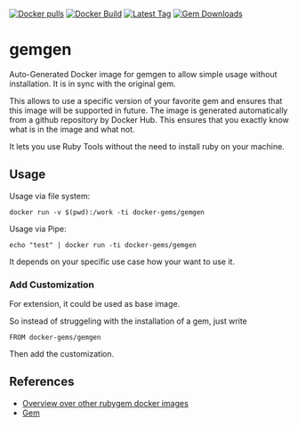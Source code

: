 [![Docker pulls](https://img.shields.io/docker/pulls/rubygem/gemgen.svg)](https://hub.docker.com/r/rubygem/gemgen/)
[![Docker Build](https://img.shields.io/docker/automated/rubygem/gemgen.svg)](https://hub.docker.com/r/rubygem/gemgen/)
[![Latest Tag](https://img.shields.io/github/tag/docker-rubygem/gemgen.svg)](https://hub.docker.com/r/rubygem/gemgen/)
[![Gem Downloads](https://img.shields.io/gem/dt/gemgen.svg)](https://rubygems.org/gems/gemgen/)
# gemgen

Auto-Generated Docker image for gemgen to allow simple usage without installation.
It is in sync with the original gem.

This allows to use a specific version of your favorite gem and ensures that this image will be supported in future.
The image is generated automatically from a github repository by Docker Hub.
This ensures that you exactly know what is in the image and what not.

It lets you use Ruby Tools without the need to install ruby on your machine.

## Usage

Usage via file system:

`docker run -v $(pwd):/work -ti docker-gems/gemgen`

Usage via Pipe:

`echo "test" | docker run -ti docker-gems/gemgen`

It depends on your specific use case how your want to use it.

### Add Customization

For extension, it could be used as base image.

So instead of struggeling with the installation of a gem, just write

`FROM docker-gems/gemgen`

Then add the customization.

## References

 - [Overview over other rubygem docker images](https://github.com/thinkbot/docker-rubygem)
 - [Gem](https://rubygems.org/gems/gemgen/)
